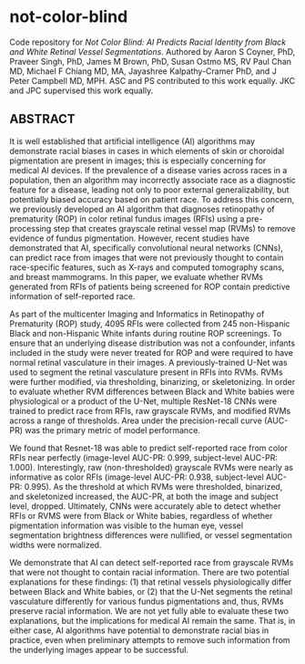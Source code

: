 # not-color-blind

Code repository for _Not Color Blind: AI Predicts Racial Identity from Black and White Retinal Vessel Segmentations_. Authored by Aaron S Coyner, PhD, Praveer Singh, PhD, James M Brown, PhD, Susan Ostmo MS, RV Paul Chan MD, Michael F Chiang MD, MA, Jayashree Kalpathy-Cramer PhD, and J Peter Campbell MD, MPH. ASC and PS contributed to this work equally. JKC and JPC supervised this work equally.

## ABSTRACT

It is well established that artificial intelligence (AI) algorithms may demonstrate racial biases in cases in which elements of skin or choroidal pigmentation are present in images; this is especially concerning for medical AI devices. If the prevalence of a disease varies across races in a population, then an algorithm may incorrectly associate race as a diagnostic feature for a disease, leading not only to poor external generalizability, but potentially biased accuracy based on patient race. To address this concern, we previously developed an AI algorithm that diagnoses retinopathy of prematurity (ROP) in color retinal fundus images (RFIs) using a pre-processing step that creates grayscale retinal vessel map (RVMs) to remove evidence of fundus pigmentation. However, recent studies have demonstrated that AI, specifically convolutional neural networks (CNNs), can predict race from images that were not previously thought to contain race-specific features, such as  X-rays and computed tomography scans, and breast mammograms. In this paper, we evaluate whether RVMs generated from RFIs of patients being screened for ROP contain predictive information of self-reported race.

As part of the multicenter Imaging and Informatics in Retinopathy of Prematurity (ROP) study, 4095 RFIs were collected from 245 non-Hispanic Black and non-Hispanic White infants during routine ROP screenings. To ensure that an underlying disease distribution was not a confounder, infants included in the study were never treated for ROP and were required to have normal retinal vasculature in their images. A previously-trained U-Net was used to segment the retinal vasculature present in RFIs into RVMs. RVMs were further modified, via thresholding, binarizing, or skeletonizing. In order to evaluate whether RVM differences between Black and White babies were physiological or a product of the U-Net, multiple ResNet-18 CNNs were trained to predict race from RFIs, raw grayscale RVMs, and modified RVMs across a range of thresholds. Area under the precision-recall curve (AUC-PR) was the primary metric of model performance.

We found that Resnet-18 was able to predict self-reported race from color RFIs near perfectly (image-level AUC-PR: 0.999, subject-level AUC-PR: 1.000). Interestingly, raw (non-thresholded) grayscale RVMs were nearly as informative as color RFIs (image-level AUC-PR: 0.938, subject-level AUC-PR: 0.995). As the threshold at which RVMs were thresholded, binarized, and skeletonized increased, the AUC-PR, at both the image and subject level, dropped. Ultimately, CNNs were accurately able to detect whether RFIs or RVMS were from Black or White babies, regardless of whether pigmentation information was visible to the human eye, vessel segmentation brightness differences were nullified, or vessel segmentation widths were normalized.

We demonstrate that AI can detect self-reported race from grayscale RVMs that were not thought to contain racial information. There are two potential explanations for these findings: (1) that retinal vessels physiologically differ between Black and White babies, or (2) that the U-Net segments the retinal vasculature differently for various fundus pigmentations and, thus, RVMs preserve racial information. We are not yet fully able to evaluate these two explanations, but the implications for medical AI remain the same. That is, in either case, AI algorithms have potential to demonstrate racial bias in practice, even when preliminary attempts to remove such information from the underlying images appear to be successful.
